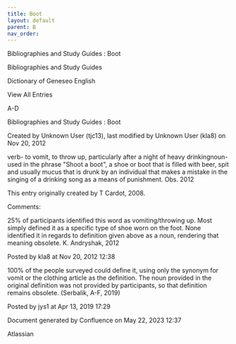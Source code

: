```yaml
---
title: Boot
layout: default
parent: B
nav_order:
---
```


Bibliographies and Study Guides : Boot

Bibliographies and Study Guides

Dictionary of Geneseo English

View All Entries

A-D

Bibliographies and Study Guides : Boot

Created by  Unknown User (tjc13), last modified by  Unknown User (kla8) on Nov 20, 2012

verb- to vomit, to throw up, particularly after a night of heavy drinkingnoun- used in the phrase &quot;Shoot a boot&quot;, a shoe or boot that is filled with beer, spit and usually mucus that is drunk by an individual that makes a mistake in the singing of a drinking song as a means of punishment. Obs. 2012

This entry originally created by T Cardot, 2008.

Comments:

25% of participants identified this word as vomiting/throwing up. Most simply defined it as a specific type of shoe worn on the foot. None identified it in regards to definition given above as a noun, rendering that meaning obsolete. K. Andryshak, 2012

Posted by kla8 at Nov 20, 2012 12:38

100% of the people surveyed could define it, using only the synonym for vomit or the clothing article as the definition. The noun provided in the original definition was not provided by participants, so that definition remains obsolete. (Serbalik, A-F, 2019)

Posted by jys1 at Apr 13, 2019 17:29

Document generated by Confluence on May 22, 2023 12:37

Atlassian
